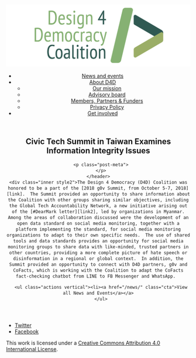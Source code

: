 <!DOCTYPE html>
<html lang="en_US"><head>
  <meta charset="utf-8">
  <meta http-equiv="X-UA-Compatible" content="IE=edge">
  <meta name="viewport" content="width=device-width, initial-scale=1">
  <link rel="apple-touch-icon" sizes="180x180" href="/assets/favicon/apple-touch-icon.png">
  <link rel="icon" type="image/png" sizes="32x32" href="/assets/favicon/favicon-32x32.png">
  <link rel="icon" type="image/png" sizes="16x16" href="/assets/favicon/favicon-16x16.png">
  <link rel="manifest" href="/site.webmanifest">
  <link rel="mask-icon" href="/assets/favicon/safari-pinned-tab.svg" color="#5bbad5">
  <meta name="msapplication-TileColor" content="#00aba9">
  <meta name="theme-color" content="#ffffff">

  
  <!-- Begin Jekyll SEO tag v2.4.0 -->
<title>Civic Tech Summit in Taiwan Examines Information Integrity Issues | D4D Coalition</title>
<meta name="generator" content="Jekyll v3.7.3" />
<meta property="og:title" content="Civic Tech Summit in Taiwan Examines Information Integrity Issues" />
<meta property="og:locale" content="en_US" />
<meta name="description" content="The Design 4 Democracy (D4D) Coalition was honored to be a part of the 2018 g0v Summit, from October 5-7, 2018. The Summit provided an opportunity to share information about the Coalition with other groups sharing similar objectives, including the Global Tech Accountability Network, a new initiative arising out of the #DearMark letter, led by organizations in Myanmar. Among the areas of collaboration discussed were the development of an open data standard on social media monitoring, together with a platform implementing the standard, for social media monitoring organizations to adapt to their own specific needs. The use of shared tools and data standards provides an opportunity for social media monitoring groups to share data with like-minded, trusted partners in other countries, providing a more complete picture of hate speech or disinformation in a regional or global context. In addition, the Summit provided an opportunity to connect with D4D partners, g0v and CoFacts, which is working with the Coalition to adapt the CoFacts fact-checking chatbot from LINE to FB Messenger and WhatsApp." />
<meta property="og:description" content="The Design 4 Democracy (D4D) Coalition was honored to be a part of the 2018 g0v Summit, from October 5-7, 2018. The Summit provided an opportunity to share information about the Coalition with other groups sharing similar objectives, including the Global Tech Accountability Network, a new initiative arising out of the #DearMark letter, led by organizations in Myanmar. Among the areas of collaboration discussed were the development of an open data standard on social media monitoring, together with a platform implementing the standard, for social media monitoring organizations to adapt to their own specific needs. The use of shared tools and data standards provides an opportunity for social media monitoring groups to share data with like-minded, trusted partners in other countries, providing a more complete picture of hate speech or disinformation in a regional or global context. In addition, the Summit provided an opportunity to connect with D4D partners, g0v and CoFacts, which is working with the Coalition to adapt the CoFacts fact-checking chatbot from LINE to FB Messenger and WhatsApp." />
<link rel="canonical" href="https://d4dcoalition.org/news/Civic-Tech-Summit-in-Taiwan-Examines-Information-Integrity-Issues.html" />
<meta property="og:url" content="https://d4dcoalition.org/news/Civic-Tech-Summit-in-Taiwan-Examines-Information-Integrity-Issues.html" />
<meta property="og:site_name" content="D4D Coalition" />
<meta property="og:type" content="article" />
<meta property="article:published_time" content="2018-10-07T00:00:00-04:00" />
<meta name="twitter:card" content="summary" />
<meta name="twitter:site" content="@design4dem" />
<meta name="google-site-verification" content="" />
<script type="application/ld+json">
{"description":"The Design 4 Democracy (D4D) Coalition was honored to be a part of the 2018 g0v Summit, from October 5-7, 2018. The Summit provided an opportunity to share information about the Coalition with other groups sharing similar objectives, including the Global Tech Accountability Network, a new initiative arising out of the #DearMark letter, led by organizations in Myanmar. Among the areas of collaboration discussed were the development of an open data standard on social media monitoring, together with a platform implementing the standard, for social media monitoring organizations to adapt to their own specific needs. The use of shared tools and data standards provides an opportunity for social media monitoring groups to share data with like-minded, trusted partners in other countries, providing a more complete picture of hate speech or disinformation in a regional or global context. In addition, the Summit provided an opportunity to connect with D4D partners, g0v and CoFacts, which is working with the Coalition to adapt the CoFacts fact-checking chatbot from LINE to FB Messenger and WhatsApp.","@type":"BlogPosting","url":"https://d4dcoalition.org/news/Civic-Tech-Summit-in-Taiwan-Examines-Information-Integrity-Issues.html","publisher":{"@type":"Organization","logo":{"@type":"ImageObject","url":"https://d4dcoalition.org/assets/img/logos/d4d-logo.png"}},"headline":"Civic Tech Summit in Taiwan Examines Information Integrity Issues","dateModified":"2018-10-07T00:00:00-04:00","datePublished":"2018-10-07T00:00:00-04:00","mainEntityOfPage":{"@type":"WebPage","@id":"https://d4dcoalition.org/news/Civic-Tech-Summit-in-Taiwan-Examines-Information-Integrity-Issues.html"},"@context":"http://schema.org"}</script>
<!-- End Jekyll SEO tag -->

  <link rel="stylesheet" href="/tarteaucitron/css/tarteaucitron.css">
  <link rel="stylesheet" href="/assets/main.css">

  <link type="application/atom+xml" rel="alternate" href="https://d4dcoalition.org/feed.xml" title="D4D Coalition" />

</head>
<body>
  <!-- Wrapper -->
  <div id="wrapper"><header class="" role="banner" id="header">
    <!-- Logo -->
    <div class="logo">
      <a class="site-title" rel="author" href="/"><img src="/assets/img/d4d-logo.png" alt="D4D Coalition" /></a>
    </div><!-- to do: figure out how to manage dropdown -->
      <!-- Nav -->
      <nav id="nav"><ul><li class="current">
            <a class="page-link" href="/news/">
              News and events
            </a></li><li class="">
            <a class="page-link icon fa-angle-down" href="/areas-focus/">
              About D4D
            </a><ul><li>
                  <a href="/areas-focus/#">
                    Our mission
                  </a>
              </li><li>
                  <a href="/advisory-board/#">
                    Advisory board
                  </a>
              </li><li>
                  <a href="/members-partners-funders/#">
                    Members, Partners &amp; Funders
                  </a>
              </li><li>
                  <a href="/privacy-policy.html#">
                    Privacy Policy
                  </a>
              </li></ul></li><li class="">
            <a class="page-link" href="/join-us/">
              Get involved
            </a></li></ul></nav></header>
<section class="main alt event" aria-label="Content">
    <header>
      <h2 class="post-title">Civic Tech Summit in Taiwan Examines Information Integrity Issues</h2>
      

      <p class="post-meta">
      </p>
    </header>
    <div class="inner style2">The Design 4 Democracy (D4D) Coalition was honored to be a part of the [2018 g0v Summit, from October 5-7, 2018][link].  The Summit provided an opportunity to share information about the Coalition with other groups sharing similar objectives, including the Global Tech Accountability Network, a new initiative arising out of the [#DearMark letter][link2], led by organizations in Myanmar.   Among the areas of collaboration discussed were the development of an open data standard on social media monitoring, together with a platform implementing the standard, for social media monitoring organizations to adapt to their own specific needs.  The use of shared tools and data standards provides an opportunity for social media monitoring groups to share data with like-minded, trusted partners in other countries, providing a more complete picture of hate speech or disinformation in a regional or global context.  In addition, the Summit provided an opportunity to connect with D4D partners, g0v and CoFacts, which is working with the Coalition to adapt the CoFacts fact-checking chatbot from LINE to FB Messenger and WhatsApp.  


[link]: https://summit.g0v.tw/2018/

[link2]: https://progressivevoicemyanmar.org/wp-content/uploads/2018/04/Burmese-NGOs-to-Facebook-April-2018.pdf




      <ul class="actions vertical"><li><a href="/news/" class="cta">View all News and Events</a></a>
      </ul>
  </div>
</section>
<footer id="footer" class="accent3">
  <ul class="icons">
    <li><a href="https://twitter.com/design4dem" class="icon alt fa-twitter"><span class="label">Twitter</span></a></li>
    <li><a href="https://www.facebook.com/Design4Democracy" class="icon alt fa-facebook"><span class="label">Facebook</span></a></li>
    <!--li><a href="#" class="icon alt fa-instagram"><span class="label">Instagram</span></a></li>
    <li><a href="#" class="icon alt fa-github"><span class="label">GitHub</span></a></li>
    <li><a href="#" class="icon alt fa-phone"><span class="label">Phone</span></a></li>
    <li><a href="#" class="icon alt fa-envelope-o"><span class="label">Email</span></a></li-->
  </ul>
  <p class="copyright">This work is licensed under a <a rel="license" href="http://creativecommons.org/licenses/by/4.0/">Creative Commons Attribution 4.0 International License</a>.</p>
</footer>
</div><!-- /wrapper -->
  <!-- Scripts -->
    <script src="/assets/js/scripts.min.js"></script><script src="/tarteaucitron/tarteaucitron.js"></script>
    <script type="text/javascript">
    (function($) {
      $(document).ready(function(){
        tarteaucitron.init({
          "hashtag": "#tarteaucitron", /* Automatically open the panel with the hashtag */
          "highPrivacy": false, /* disabling the auto consent feature on navigation? */
          "orientation": "top", /* the big banner should be on 'top' or 'bottom'? */
          "adblocker": false, /* Display a message if an adblocker is detected */
          "showAlertSmall": true, /* show the small banner on bottom right? */
          "cookieslist": true, /* Display the list of cookies installed ? */
          "removeCredit": false, /* remove the credit link? */
          //"cookieDomain": ".example.com" /* Domain name on which the cookie for the subdomains will be placed */
        });
      });
    })(jQuery);
    </script><script type="text/javascript">
  tarteaucitron.user.analyticsUa = 'UA-120811815-1';
  tarteaucitron.user.analyticsMore = function () { /* add here your optionnal ga.push() */ };
  (tarteaucitron.job = tarteaucitron.job || []).push('analytics');
</script></body>

</html>
